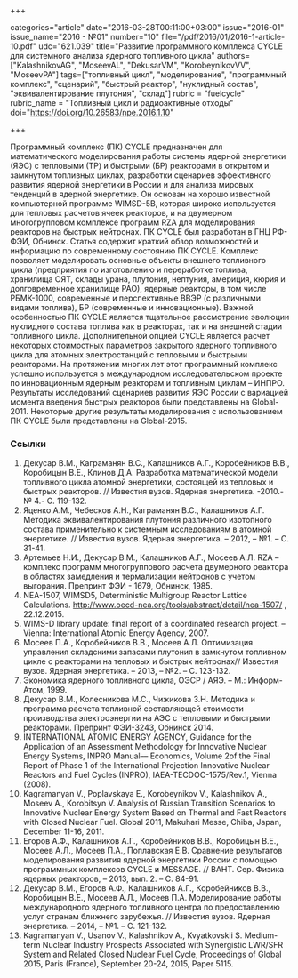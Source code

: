 +++

categories="article"
date="2016-03-28T00:11:00+03:00"
issue="2016-01"
issue_name="2016 - №01"
number="10"
file="/pdf/2016/01/2016-1-article-10.pdf"
udc="621.039"
title="Развитие программного комплекса CYCLE для системного анализа ядерного топливного цикла"
authors=["KalashnikovAG", "MoseevAL", "DekusarVM", "KorobeynikovVV", "MoseevPA"]
tags=["топливный цикл", "моделирование", "программный комплекс", "сценарий", "быстрый реактор", "нуклидный состав", "эквивалентирование плутония", "склад"]
rubric = "fuelcycle"
rubric_name = "Топливный цикл и радиоактивные отходы"
doi="https://doi.org/10.26583/npe.2016.1.10"

+++

Программный комплекс (ПК) CYCLE предназначен для математического моделирования работы системы ядерной энергетики (ЯЭС) с тепловыми (ТР) и быстрыми (БР) реакторами в открытом и замкнутом топливных циклах, разработки сценариев эффективного развития ядерной энергетики в России и для анализа мировых тенденций в ядерной энергетике. Он основан на хорошо известной компьютерной программе WIMSD-5B, которая широко используется для тепловых расчетов ячеек реакторов, и на двумерном многогрупповом комплексе программ RZA для моделирования реакторов на быстрых нейтронах. ПК CYCLE был разработан в ГНЦ РФ-ФЭИ, Обнинск. Статья содержит краткий обзор возможностей и информацию по современному состоянию ПК CYCLE. Комплекс позволяет моделировать основные объекты внешнего топливного цикла (предприятия по изготовлению и переработке топлива, хранилища ОЯТ, склады урана, плутония, нептуния, америция, кюрия и долговременное хранилище РАО), ядерные реакторы, в том числе РБМК-1000, современные и перспективные ВВЭР (с различными видами топлива), БР (современные и инновационные). Важной особенностью ПК CYCLE является тщательное рассмотрение эволюции нуклидного состава топлива как в реакторах, так и на внешней стадии топливного цикла. Дополнительной опцией CYCLE является расчет некоторых стоимостных параметров закрытого ядерного топливного цикла для атомных электростанций с тепловыми и быстрыми реакторами. На протяжении многих лет этот программный комплекс успешно используется в международном исследовательском проекте по инновационным ядерным реакторам и топливным циклам – ИНПРО. Результаты исследований сценариев развития ЯЭС России с вариацией момента введения быстрых реакторов были представлены на Global-2011. Некоторые другие результаты моделирования с использованием ПК CYCLE были представлены на Global-2015.

### Ссылки

1. Декусар В.М., Каграманян В.С., Калашников А.Г., Коробейников В.В., Коробицын В.Е., Клинов Д.А. Разработка математической модели топливного цикла атомной энергетики, состоящей из тепловых и быстрых реакторов. // Известия вузов. Ядерная энергетика. -2010.- № 4.- С. 119-132.
2. Яценко А.М., Чебесков А.Н., Каграманян В.С., Калашников А.Г. Методика эквивалентирования плутония различного изотопного состава применительно к системным исследованиям в атомной энергетике. // Известия вузов. Ядерная энергетика. – 2012, – №1. – С. 31-41.
3. Артемьев Н.И., Декусар В.М., Калашников А.Г., Мосеев А.Л. RZA – комплекс программ многогруппового расчета двумерного реактора в областях замедления и термализации нейтронов с учетом выгорания. Препринт ФЭИ - 1679, Обнинск, 1985.
4. NEA-1507, WIMSD5, Deterministic Multigroup Reactor Lattice Calculations. http://www.oecd-nea.org/tools/abstract/detail/nea-1507/ , 22.12.2015.
5. WIMS-D library update: final report of a coordinated research project. – Vienna: International Atomic Energy Agency, 2007.
6. Мосеев П.А., Коробейников В.В., Мосеев А.Л. Оптимизация управления складскими запасами плутония в замкнутом топливном цикле с реакторами на тепловых и быстрых нейтронах// Известия вузов. Ядерная энергетика. – 2013, – №2. – С. 123-132.
7. Экономика ядерного топливного цикла, ОЭСР / АЯЭ. – М.: Информ-Атом, 1999.
8. Декусар В.М., Колесникова М.С., Чижикова З.Н. Методика и программа расчета топливной составляющей стоимости производства электроэнергии на АЭС с тепловыми и быстрыми реакторами. Препринт ФЭИ-3243, Обнинск 2014.
9. INTERNATIONAL ATOMIC ENERGY AGENCY, Guidance for the Application of an Assessment Methodology for Innovative Nuclear Energy Systems, INPRO Manual–– Economics, Volume 2of the Final Report of Phase 1 of the International Projection Innovative Nuclear Reactors and Fuel Cycles (INPRO), IAEA-TECDOC-1575/Rev.1, Vienna (2008).
10. Kagramanyan V., Poplavskaya E., Korobeynikov V., Kalashnikov A., Moseev A., Korobitsyn V. Analysis of Russian Transition Scenarios to Innovative Nuclear Energy System Based on Thermal and Fast Reactors with Closed Nuclear Fuel. Global 2011, Makuhari Messe, Chiba, Japan, December 11-16, 2011.
11. Егоров А.Ф., Калашников А.Г., Коробейников В.В., Коробицын В.Е., Мосеев А.Л., Мосеев П.А., Поплавская Е.В. Сравнение результатов моделирования развития ядерной энергетики России с помощью программных комплексов CYCLE и MESSAGE. // ВАНТ. Сер. Физика ядерных реакторов, – 2013, вып. 2. – С. 84-91.
12. Декусар В.М., Егоров А.Ф., Калашников А.Г., Коробейников В.В., Коробицын В.Е., Мосеев А.Л., Мосеев П.А. Моделирование работы международного ядерного топливного центра по предоставлению услуг странам ближнего зарубежья. // Известия вузов. Ядерная энергетика. – 2014, – №1. – С. 121-132.
13. Kagramanyan V., Usanov V., Kalashnikov A., Kvyatkovskii S. Medium-term Nuclear Industry Prospects Associated with Synergistic LWR/SFR System and Related Closed Nuclear Fuel Cycle, Proceedings of Global 2015, Paris (France), September 20-24, 2015, Paper 5115.